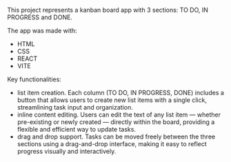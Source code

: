 This project represents a kanban board app with 3 sections: TO DO, IN PROGRESS and DONE.

The app was made with:
- HTML
- CSS
- REACT
- VITE
  
Key functionalities:
- list item creation. Each column (TO DO, IN PROGRESS, DONE) includes a button that allows users to create new list items with a single click, streamlining task input and organization.
- inline content editing. Users can edit the text of any list item — whether pre-existing or newly created — directly within the board, providing a flexible and efficient way to update tasks.
- drag and drop support. Tasks can be moved freely between the three sections using a drag-and-drop interface, making it easy to reflect progress visually and interactively.
